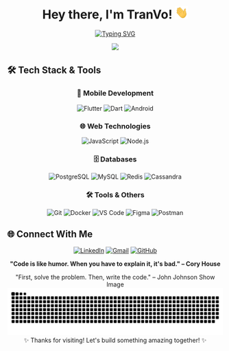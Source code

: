 # <div align="center">Hey there, I'm **TranVo**! <img src="https://raw.githubusercontent.com/ABSphreak/ABSphreak/master/gifs/Hi.gif" width="30px" height="30px"></div>

<div align="center">
  
[![Typing SVG](https://readme-typing-svg.demolab.com?font=Fira+Code&size=22&duration=3000&pause=1000&color=6366F1&center=true&vCenter=true&multiline=true&width=600&height=100&lines=Mobile+Developer+%F0%9F%93%B1;Creative+Problem+Solver+%E2%9A%A1;Building+Amazing+Apps+%F0%9F%9A%80)](https://git.io/typing-svg)

<img src="https://user-images.githubusercontent.com/73097560/115834477-dbab4500-a447-11eb-908a-139a6edaec5c.gif">

</div>


## 🛠️ Tech Stack & Tools

<div align="center">

### 📱 Mobile Development
![Flutter](https://img.shields.io/badge/Flutter-02569B?style=for-the-badge&logo=flutter&logoColor=white)
![Dart](https://img.shields.io/badge/Dart-0175C2?style=for-the-badge&logo=dart&logoColor=white)
![Android](https://img.shields.io/badge/Android-3DDC84?style=for-the-badge&logo=android&logoColor=white)

### 🌐 Web Technologies  
![JavaScript](https://img.shields.io/badge/JavaScript-F7DF1E?style=for-the-badge&logo=javascript&logoColor=black)
![Node.js](https://img.shields.io/badge/Node.js-339933?style=for-the-badge&logo=node.js&logoColor=white)

### 🗄️ Databases
![PostgreSQL](https://img.shields.io/badge/PostgreSQL-316192?style=for-the-badge&logo=postgresql&logoColor=white)
![MySQL](https://img.shields.io/badge/MySQL-005C84?style=for-the-badge&logo=mysql&logoColor=white)
![Redis](https://img.shields.io/badge/Redis-DC382D?style=for-the-badge&logo=redis&logoColor=white)
![Cassandra](https://img.shields.io/badge/Cassandra-1287B1?style=for-the-badge&logo=apache-cassandra&logoColor=white)

### 🛠️ Tools & Others
![Git](https://img.shields.io/badge/Git-F05032?style=for-the-badge&logo=git&logoColor=white)
![Docker](https://img.shields.io/badge/Docker-2CA5E0?style=for-the-badge&logo=docker&logoColor=white)
![VS Code](https://img.shields.io/badge/VS_Code-0078D4?style=for-the-badge&logo=visual%20studio%20code&logoColor=white)
![Figma](https://img.shields.io/badge/Figma-F24E1E?style=for-the-badge&logo=figma&logoColor=white)
![Postman](https://img.shields.io/badge/Postman-FF6C37?style=for-the-badge&logo=postman&logoColor=white)

</div>


## 🌐 Connect With Me

<div align="center">
  
[![LinkedIn](https://img.shields.io/badge/LinkedIn-0077B5?style=for-the-badge&logo=linkedin&logoColor=white)](https://www.linkedin.com/in/tran-vo-79923b266/)
[![Gmail](https://img.shields.io/badge/Gmail-D14836?style=for-the-badge&logo=gmail&logoColor=white)](mailto:vongocbaotran754@gmail.com)
[![GitHub](https://img.shields.io/badge/GitHub-100000?style=for-the-badge&logo=github&logoColor=white)](https://github.com/btransemafor)

</div>


<div align="center">
  
**"Code is like humor. When you have to explain it, it's bad." – Cory House**

</div>

<div align="center">
"First, solve the problem. Then, write the code." – John Johnson
Show Image
<img src="https://raw.githubusercontent.com/platane/snk/output/github-contribution-grid-snake-dark.svg" alt="Snake animation" />
✨ Thanks for visiting! Let's build something amazing together! ✨
</div>
